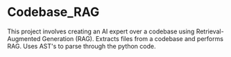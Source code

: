 # Codebase_RAG
This project involves creating an AI expert over a codebase using Retrieval-Augmented Generation (RAG). 
Extracts files from a codebase and performs RAG.
Uses AST's to parse through the python code.
